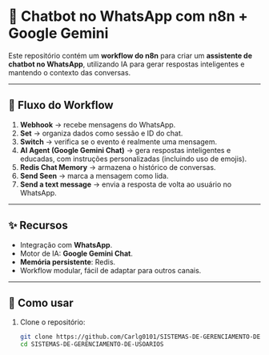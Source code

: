 # 🤖 Chatbot no WhatsApp com n8n + Google Gemini

Este repositório contém um **workflow do n8n** para criar um **assistente de chatbot no WhatsApp**, utilizando IA para gerar respostas inteligentes e mantendo o contexto das conversas.

---

## 🔄 Fluxo do Workflow

1. **Webhook** → recebe mensagens do WhatsApp.  
2. **Set** → organiza dados como sessão e ID do chat.  
3. **Switch** → verifica se o evento é realmente uma mensagem.  
4. **AI Agent (Google Gemini Chat)** → gera respostas inteligentes e educadas, com instruções personalizadas (incluindo uso de emojis).  
5. **Redis Chat Memory** → armazena o histórico de conversas.  
6. **Send Seen** → marca a mensagem como lida.  
7. **Send a text message** → envia a resposta de volta ao usuário no WhatsApp.  

---

## ✨ Recursos

- Integração com **WhatsApp**.  
- Motor de IA: **Google Gemini Chat**.  
- **Memória persistente**: Redis.  
- Workflow modular, fácil de adaptar para outros canais.

---

## 🚀 Como usar

1. Clone o repositório:
   ```bash
   git clone https://github.com/Carlg0101/SISTEMAS-DE-GERENCIAMENTO-DE-USOARIOS.git
   cd SISTEMAS-DE-GERENCIAMENTO-DE-USOARIOS

